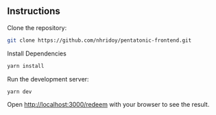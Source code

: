 ## Instructions

Clone the repository:

```bash
git clone https://github.com/nhridoy/pentatonic-frontend.git
```

Install Dependencies

```bash
yarn install
```

Run the development server:

```bash
yarn dev
```

Open [http://localhost:3000/redeem](http://localhost:3000/redeem) with your browser to see the result.
